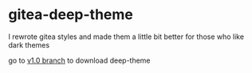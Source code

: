 # gitea-deep-theme

I rewrote gitea styles and made them a little bit better for those who like dark themes

go to <a href="https://github.com/zemtsow/gitea-deep-theme/tree/v1.0">v1.0 branch</a> to download deep-theme
